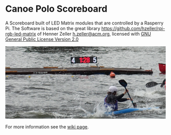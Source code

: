 Canoe Polo Scoreboard
=====================

A Scoreboard built of LED Matrix modules that are controlled by a Rasperry Pi.
The Software is based on the great library https://github.com/hzeller/rpi-rgb-led-matrix of  Henner Zeller <h.zeller@acm.org>, licensed with
[GNU General Public License Version 2.0](http://www.gnu.org/licenses/gpl-2.0.txt)

![](img/intro.jpg)

For more information see the [wiki page](../../wiki).
